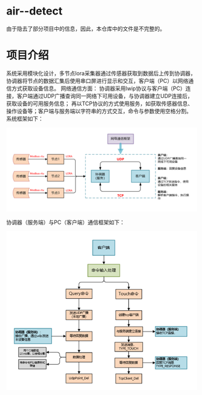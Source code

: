 # air--detect
由于隐去了部分项目中的信息，因此，本仓库中的文件是不完整的。
# 项目介绍
系统采用模块化设计，多节点lora采集器通过传感器获取到数据后上传到协调器，协调器将节点的数据汇集后使用串口屏进行显示和交互，客户端（PC）以网络通信方式获取设备信息。
网络通信方面：
协调器采用lwip协议与客户端（PC）连接，客户端通过UDP广播查询同一网络下可用设备，与协调器建立UDP连接后，获取设备的可用服务信息；
再以TCP协议的方式使用服务，如获取传感器信息、操作设备等；客户端与服务端以字符串的方式交互，命令与参数使用空格分割。
系统框架如下：

![image](https://github.com/lainghaonan/air--detect/blob/master/img/%E5%BE%AE%E4%BF%A1%E6%88%AA%E5%9B%BE_20230710130810.png)

协调器（服务端）与PC（客户端）通信框架如下：

![image](https://github.com/lainghaonan/air--detect/blob/master/img/%E5%BE%AE%E4%BF%A1%E6%88%AA%E5%9B%BE_20230710160848.png)

